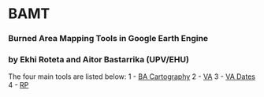 # BAMT
### Burned Area Mapping Tools in Google Earth Engine
### by Ekhi Roteta and Aitor Bastarrika (UPV/EHU)

The four main tools are listed below:
1 - [BA Cartography](https://code.earthengine.google.com/93012cd8ebc29f589f02acb1a80c097a)
2 - [VA](https://code.earthengine.google.com/d80c076c4fbb5ff308d888fc2c1def2b)
3 - [VA Dates](https://code.earthengine.google.com/df4719fc18017e211ebe4baaff2f5549)
4 - [RP](https://code.earthengine.google.com/b5a5034849109668fa8f7fe0c38dcd48)
